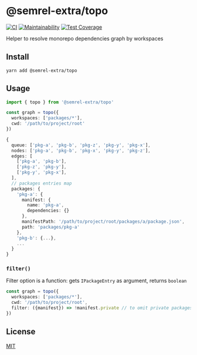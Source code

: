 # @semrel-extra/topo

[![CI](https://github.com/semrel-extra/topo/workflows/CI/badge.svg)](https://github.com/semrel-extra/topo/actions)
[![Maintainability](https://api.codeclimate.com/v1/badges/48b31cd38b905b729beb/maintainability)](https://codeclimate.com/github/semrel-extra/topo/maintainability)
[![Test Coverage](https://api.codeclimate.com/v1/badges/48b31cd38b905b729beb/test_coverage)](https://codeclimate.com/github/semrel-extra/topo/test_coverage)

Helper to resolve monorepo dependencies graph by workspaces

## Install
```shell
yarn add @semrel-extra/topo
```

## Usage
```ts
import { topo } from '@semrel-extra/topo'

const graph = topo({
  workspaces: ['packages/*'],
  cwd: '/path/to/project/root'
})

{
  queue: ['pkg-a', 'pkg-b', 'pkg-z', 'pkg-y', 'pkg-x'],
  nodes: ['pkg-a', 'pkg-b', 'pkg-x', 'pkg-y', 'pkg-z'],
  edges: [
    ['pkg-a', 'pkg-b'],
    ['pkg-z', 'pkg-y'],
    ['pkg-y', 'pkg-x'],
  ],
  // packages entries map
  packages: {
    'pkg-a': {
      manifest: {
        name: 'pkg-a',
        dependencies: {}
      },
      manifestPath: '/path/to/project/root/packages/a/package.json',
      path: 'packages/pkg-a'
    },
    'pkg-b': {...},
    ...
  }
}
```

### `filter()`
Filter option is a function: gets `IPackageEntry` as argument, returns `boolean`
```ts
const graph = topo({
  workspaces: ['packages/*'],
  cwd: '/path/to/project/root',
  filter: ({manifest}) => !manifest.private // to omit private packages from graph
})
```

## License
[MIT](./LICENSE)
